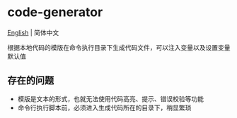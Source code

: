 # code-generator

[English](./README.md) | 简体中文

根据本地代码的模版在命令执行目录下生成代码文件，可以注入变量以及设置变量默认值

## 存在的问题

- 模版是文本的形式，也就无法使用代码高亮、提示、错误校验等功能
- 命令行执行脚本前，必须进入生成代码所在的目录下，稍显繁琐